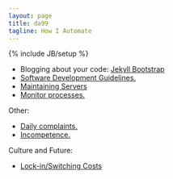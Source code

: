 ```yaml
---
layout: page
title: da99
tagline: How I Automate 
---
```

{% include JB/setup %}

* Blogging about your code:  [Jekyll Bootstrap](http://jekyllbootstrap.com)
* [Software Development Guidelines.](/sw-dev.html)
* [Maintaining Servers](/servers.html)
* [Monitor processes.](/monitor.html)

Other: 

* [Daily complaints.](/complaints.html)
* [Incompetence.](/incomp.html)

Culture and Future:

* [Lock-in/Switching Costs](/lockin.html)


